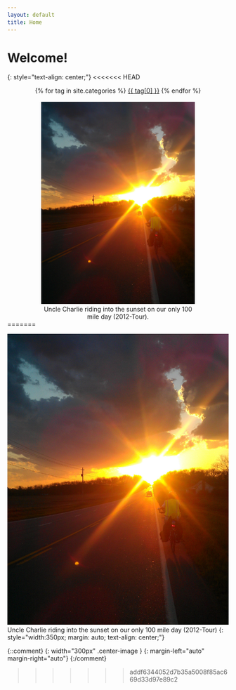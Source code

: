 ```yaml
---
layout: default
title: Home
---
```


# Welcome!
{: style="text-align: center;"}
<<<<<<< HEAD
  <div class="tags-expo-list" style="text-align: center;">
    {% for tag in site.categories %}
    <a href="/blog/categories/#{{ tag[0] | slugify }}" class="post-tag">{{ tag[0] }}</a>
    {% endfor %}
  </div>
  <br>
<figure style="width:350px; margin: auto; text-align: center;">
  <img src="/resources/img/sunset.jpg" alt="Uncle Charlie riding into the sunset" width="350">
  <figcaption>Uncle Charlie riding into the sunset on our only 100 mile day (2012-Tour).</figcaption>
</figure>
=======

![Uncle Charlie riding into the sunset][sunset]
Uncle Charlie riding into the sunset on our only 100 mile day (2012-Tour)
{: style="width:350px; margin: auto; text-align: center;"}

[sunset]:/resources/img/Sunset.jpg 

{::comment}
{: width="300px" .center-image }
{:  margin-left="auto" margin-right="auto"}
{:/comment}
>>>>>>> addf6344052d7b35a5008f85ac669d33d97e89c2
